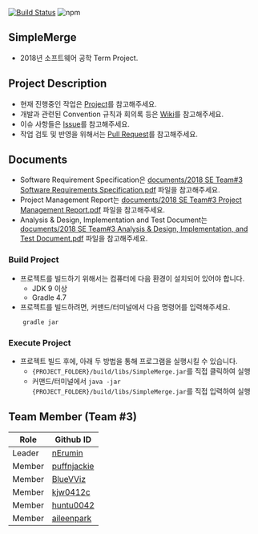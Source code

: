 [![Build Status](https://travis-ci.com/nErumin/SimpleMerge.svg?token=DWkm3fjsitd9ZGEoCdte&branch=master)](https://travis-ci.com/nErumin/SimpleMerge)
![npm](https://img.shields.io/badge/lang-java-orange.svg)
## SimpleMerge
- 2018년 소프트웨어 공학 Term Project.

## Project Description
- 현재 진행중인 작업은 [Project](https://github.com/nErumin/SimpleMerge/projects)를 참고해주세요.
- 개발과 관련된 Convention 규칙과 회의록 등은 [Wiki](https://github.com/nErumin/SimpleMerge/wiki)를 참고해주세요.
- 이슈 사항들은 [Issue](https://github.com/nErumin/SimpleMerge/issues)를 참고해주세요.
- 작업 검토 및 반영을 위해서는 [Pull Request](https://github.com/nErumin/SimpleMerge/pulls)를 참고해주세요.

## Documents
- Software Requirement Specification은 [documents/2018 SE Team#3 Software Requirements Specification.pdf](https://github.com/nErumin/SimpleMerge/blob/master/documents/2018%20SE%20Team%233%20Software%20Requirements%20Specification.pdf) 파일을 참고해주세요.
- Project Management Report는 [documents/2018 SE Team#3 Project Management Report.pdf](https://github.com/nErumin/SimpleMerge/blob/master/documents/2018%20SE%20Team%233%20Project%20Management%20Report.pdf) 파일을 참고해주세요.
- Analysis & Design, Implementation and Test Document는 [documents/2018 SE Team#3 Analysis & Design, Implementation, and Test Document.pdf](https://github.com/nErumin/SimpleMerge/blob/master/documents/2018%20SE%20Team%233%20Analysis%20%26%20Design%2C%20Implementation%2C%20and%20Test%20Document.pdf) 파일을 참고해주세요.

### Build Project
- 프로젝트를 빌드하기 위해서는 컴퓨터에 다음 환경이 설치되어 있어야 합니다.
    - JDK 9 이상
    - Gradle 4.7
- 프로젝트를 빌드하려면, 커맨드/터미널에서 다음 명령어를 입력해주세요.
```bash
    gradle jar
```
### Execute Project
- 프로젝트 빌드 후에, 아래 두 방법을 통해 프로그램을 실행시킬 수 있습니다.
    - ```{PROJECT_FOLDER}/build/libs/SimpleMerge.jar```를 직접 클릭하여 실행
    -  커맨드/터미널에서 ```java -jar {PROJECT_FOLDER}/build/libs/SimpleMerge.jar```를 직접 입력하여 실행


## Team Member (Team #3)
Role   | Github ID                                     |
-------|-----------------------------------------------| 
Leader | [nErumin](https://github.com/nErumin)         |
Member | [puffnjackie](https://github.com/puffnjackie) |
Member | [BlueVViz](https://github.com/BlueVViz)       |
Member | [kjw0412c](https://github.com/kjw0412c)       |
Member | [huntu0042](https://github.com/huntu0042)     |
Member | [aileenpark](https://github.com/aileenpark)   |
